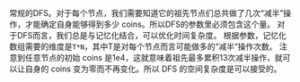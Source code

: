 常规的DFS。对于每个节点，我们需要知道它的祖先节点们总共做了几次“减半”操作，才能确定自身能够得到多少 coins。所以DFS的参数里必须包含这个量。
对于DFS而言，我们总是与记忆化结合，可以优化时间复杂度。
根据参数，记忆化数组需要的维度是`T*N`，其中T是对每个节点而言可能做多的“减半”操作次数。
注意到任意节点的初始 coins 是1e4，这就意味着祖先最多累积13次减半操作，就可以让自身的 coins 变为零而不再变化。所以 DFS 的空间复杂度是可以接受的。
